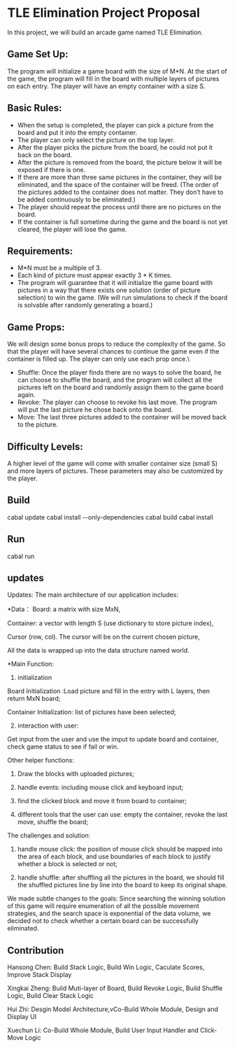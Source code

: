 # TLE Elimination Project Proposal


In this project, we will build an arcade game named TLE Elimination. 

## Game Set Up: 
The program will initialize a game board with the size of M*N. At the start of the game, the program will fill in the board with multiple layers of pictures on each entry. The player will have an empty container with a size S.  

## Basic Rules: 
* When the setup is completed, the player can pick a picture from the board and put it into the empty container.
* The player can only select the picture on the top layer.
* After the player picks the picture from the board, he could not put it back on the board.
* After the picture is removed from the board, the picture below it will be exposed if there is one. 
* If there are more than three same pictures in the container, they will be eliminated, and the space of the container will be freed. (The order of the pictures added to the container does not matter. They don’t have to be added continuously to be eliminated.)
* The player should repeat the process until there are no pictures on the board.
* If the container is full sometime during the game and the board is not yet cleared, the player will lose the game.

## Requirements: 
* M*N must be a multiple of 3.
* Each kind of picture must appear exactly 3 * K times.
* The program will guarantee that it will initialize the game board with pictures in a way that there exists one solution (order of picture selection) to win the game.  (We will run simulations to check if the board is solvable after randomly generating a board.)

## Game Props:

We will design some bonus props to reduce the complexity of the game. So that the player will have several chances to continue the game even if the container is filled up. The player can only use each prop once.\\

* Shuffle: Once the player finds there are no ways to solve the board, he can choose to shuffle the board, and the program will collect all the pictures left on the board and randomly assign them to the game board again.
* Revoke: The player can choose to revoke his last move. The program will put the last picture he chose back onto the board.
* Move: The last three pictures added to the container will be moved back to the picture.

## Difficulty Levels: 
A higher level of the game will come with smaller container size (small S) and more layers of pictures. These parameters may also be customized by the player. 

## Build

cabal update
cabal install --only-dependencies
cabal build
cabal install

## Run
cabal run

## updates

Updates: 
The main architecture of our application includes: 

*Data：
Board: a matrix with size MxN,

Container: a vector with length S (use dictionary to store picture index),

Cursor  (row, col). The cursor will be on the current chosen picture,

All the data is wrapped up into the data structure named world. 

*Main Function:

1. initialization

Board Initialization :Load picture and fill in the entry with L layers, then return MxN board;

Container Initialization: list of pictures have been selected;

2. interaction with user:

Get input from the user and use the imput to update board and container, check game status to see if fail or win. 


Other helper functions: 

1. Draw the blocks with uploaded pictures;

2. handle events: including mouse click and keyboard input;

3. find the clicked block and move it from board to container;

4. different tools that the user can use: empty the container, revoke the last move, shuffle the board;

The challenges and solution: 

1. handle mouse click: the position of mouse click should be mapped into the area of each block, and use boundaries of each block to justify whether a block is selected or not; 

2. handle shuffle: after shuffling all the pictures in the board, we should fill the shuffled pictures line by line into the board to keep its original shape. 

We made subtle changes to the goals: 
Since searching the winning solution of this game will require enumeration of all the possible movement strategies, and the search space is exponential of the data volume, we decided not to check whether a certain board can be successfully eliminated. 



## Contribution
Hansong Chen: Build Stack Logic, Build Win Logic, Caculate Scores, Improve Stack Display 

Xingkai Zheng: Build Muti-layer of Board, Build Revoke Logic, Build Shuffle Logic, Build Clear Stack Logic

Hui Zhi: Desgin Model Architecture,vCo-Build Whole Module, Design and Display UI

Xuechun Li: Co-Build Whole Module, Build User Input Handler and Click-Move Logic

